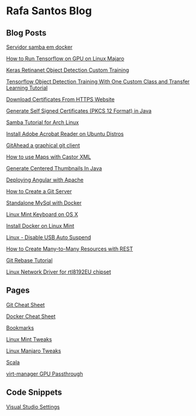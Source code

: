 Rafa Santos Blog
================

Blog Posts
----------

[Servidor samba em docker](posts/samba-from-docker/README.md)

[How to Run Tensorflow on GPU on Linux Majaro](posts/tensorflow-keras-gpu/README.md)

[Keras Retinanet Object Detection Custom Training](posts/keras-retinanet/README.md)

[Tensorflow Object Detection Training With One Custom Class and Transfer Learning Tutorial](posts/tensorflow1-training/README.md)

[Download Certificates From HTTPS Website](posts/downloading-certificates/README.md)

[Generate Self Signed Certificates (PKCS 12 Format) in Java](posts/generate-self-signed-certificates-in-java/README.md)

[Samba Tutorial for Arch Linux](posts/samba-tutorial/README.md)

[Install Adobe Acrobat Reader on Ubuntu Distros](posts/install-adobe-reader-on-ubuntu-based-distributions/README.md)

[GitAhead a graphical git client](posts/gitahead/README.md)

[How to use Maps with Castor XML](posts/how-to-use-maps-with-castor-xml/README.md)

[Generate Centered Thumbnails In Java](posts/generate-centered-thumbnails-in-java/README.md)

[Deploying Angular with Apache](posts/deploying-angular-with-apache/README.md)

[How to Create a Git Server](posts/how-to-create-a-git-server)

[Standalone MySql with Docker](posts/standalone-mysql-with-docker/README.md)

[Linux Mint Keyboard on OS X](posts/linux-mint-keyboard-on-osx/README.md)

[Install Docker on Linux Mint](posts/intall-docker-on-linux-mint/README.md)

[Linux - Disable USB Auto Suspend](posts/linux-disable-usb-auto-suspend/README.md)

[How to Create Many-to-Many Resources with REST](posts/how-to-create-many-to-many-resources-with-rest/README.md)

[Git Rebase Tutorial](posts/git-rebase-tutorial/README.md)

[Linux Network Driver for rtl8192EU chipset](posts/linux-driver-for-rtl8192EU/README.md)

Pages
-----
[Git Cheat Sheet](pages/git-cheat-sheet/README.md)

[Docker Cheat Sheet](pages/docker-cheat-sheet/README.md)

[Bookmarks](pages/bookmarks/README.md)

[Linux Mint Tweaks](pages/linux-tweaks/README.md)

[Linux Manjaro Tweaks](pages/manjaro-tweaks/README.md)

[Scala](pages/scala/README.md)

[virt-manager GPU Passthrough](pages/virt-manager-passthrough)

Code Snippets
-------------
[Visual Studio Settings](snippets/visual-studio-settings/README.md)
